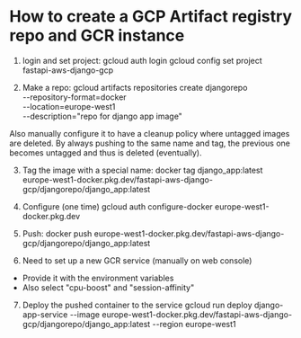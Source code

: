 # How to create a GCP Artifact registry repo and GCR instance

1. login and set project:
gcloud auth login
gcloud config set project fastapi-aws-django-gcp

2. Make a repo:
gcloud artifacts repositories create djangorepo \
  --repository-format=docker \
  --location=europe-west1 \
  --description="repo for django app image"

Also manually configure it to have a cleanup policy where untagged images are deleted. By always
pushing to the same name and tag, the previous one becomes untagged and thus is deleted (eventually).

3. Tag the image with a special name:
docker tag django_app:latest europe-west1-docker.pkg.dev/fastapi-aws-django-gcp/djangorepo/django_app:latest

4. Configure (one time)
gcloud auth configure-docker europe-west1-docker.pkg.dev

5. Push:
docker push europe-west1-docker.pkg.dev/fastapi-aws-django-gcp/djangorepo/django_app:latest

6. Need to set up a new GCR service (manually on web console)
- Provide it with the environment variables
- Also select "cpu-boost" and "session-affinity"


7. Deploy the pushed container to the service
gcloud run deploy django-app-service --image europe-west1-docker.pkg.dev/fastapi-aws-django-gcp/djangorepo/django_app:latest --region europe-west1
